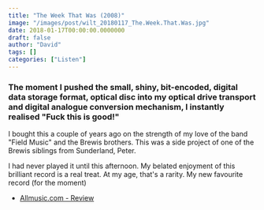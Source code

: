 ```yaml
---
title: "The Week That Was (2008)"
image: "/images/post/wilt_20180117_The.Week.That.Was.jpg"
date: 2018-01-17T00:00:00.0000000
draft: false
author: "David"
tags: []
categories: ["Listen"]
---
```

### The moment I pushed the small, shiny, bit-encoded, digital data storage format, optical disc into my optical drive transport and digital analogue conversion mechanism, I instantly realised "Fuck this is good!"  
  
I bought this a couple of years ago on the strength of my love of the band "Field Music" and the Brewis brothers. This was a side project of one of the Brewis siblings from Sunderland, Peter.  
  
I had never played it until this afternoon. My belated enjoyment of this brilliant record is a real treat. At my age, that's a rarity. My new favourite record (for the moment)

-  [Allmusic.com - Review](https://www.allmusic.com/album/the-week-that-was-mw0000793166)